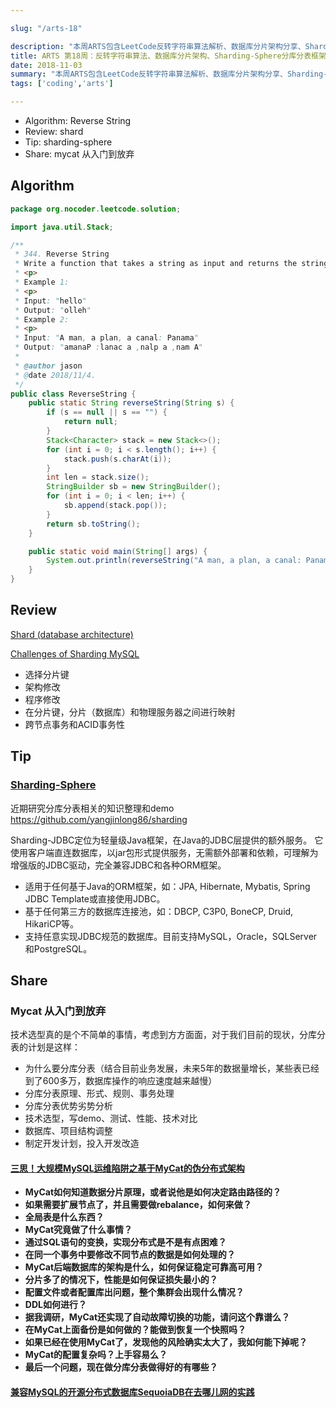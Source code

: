 ```yaml
---

slug: "/arts-18"

description: "本周ARTS包含LeetCode反转字符串算法解析、数据库分片架构分享、Sharding-Sphere分库分表框架详解，以及MyCat分库分表实践分析。"
title: ARTS 第18周：反转字符串算法、数据库分片架构、Sharding-Sphere分库分表框架与MyCat分库分表实践
date: 2018-11-03
summary: "本周ARTS包含LeetCode反转字符串算法解析、数据库分片架构分享、Sharding-Sphere分库分表框架详解，以及MyCat分库分表实践分析。"
tags: ['coding','arts']

---
```


- Algorithm: Reverse String
- Review: shard
- Tip: sharding-sphere
- Share: mycat 从入门到放弃

## Algorithm

```java
package org.nocoder.leetcode.solution;

import java.util.Stack;

/**
 * 344. Reverse String
 * Write a function that takes a string as input and returns the string reversed.
 * <p>
 * Example 1:
 * <p>
 * Input: "hello"
 * Output: "olleh"
 * Example 2:
 * <p>
 * Input: "A man, a plan, a canal: Panama"
 * Output: "amanaP :lanac a ,nalp a ,nam A"
 *
 * @author jason
 * @date 2018/11/4.
 */
public class ReverseString {
    public static String reverseString(String s) {
        if (s == null || s == "") {
            return null;
        }
        Stack<Character> stack = new Stack<>();
        for (int i = 0; i < s.length(); i++) {
            stack.push(s.charAt(i));
        }
        int len = stack.size();
        StringBuilder sb = new StringBuilder();
        for (int i = 0; i < len; i++) {
            sb.append(stack.pop());
        }
        return sb.toString();
    }

    public static void main(String[] args) {
        System.out.println(reverseString("A man, a plan, a canal: Panama"));
    }
}

```

## Review

[Shard (database architecture)](https://en.wikipedia.org/wiki/Shard_(database_architecture))

[Challenges of Sharding MySQL](https://dzone.com/articles/challenges-of-sharding-mysql)

-  选择分片键
-  架构修改
-  程序修改
-  在分片键，分片（数据库）和物理服务器之间进行映射
-  跨节点事务和ACID事务性

## Tip

### [Sharding-Sphere](http://shardingsphere.io/document/current/cn/)

近期研究分库分表相关的知识整理和demo https://github.com/yangjinlong86/sharding

Sharding-JDBC定位为轻量级Java框架，在Java的JDBC层提供的额外服务。 它使用客户端直连数据库，以jar包形式提供服务，无需额外部署和依赖，可理解为增强版的JDBC驱动，完全兼容JDBC和各种ORM框架。

- 适用于任何基于Java的ORM框架，如：JPA, Hibernate, Mybatis, Spring JDBC Template或直接使用JDBC。
- 基于任何第三方的数据库连接池，如：DBCP, C3P0, BoneCP, Druid, HikariCP等。
- 支持任意实现JDBC规范的数据库。目前支持MySQL，Oracle，SQLServer和PostgreSQL。

## Share

### Mycat 从入门到放弃

技术选型真的是个不简单的事情，考虑到方方面面，对于我们目前的现状，分库分表的计划是这样：

- 为什么要分库分表（结合目前业务发展，未来5年的数据量增长，某些表已经到了600多万，数据库操作的响应速度越来越慢）
- 分库分表原理、形式、规则、事务处理
- 分库分表优势劣势分析
- 技术选型，写demo、测试、性能、技术对比
- 数据库、项目结构调整
- 制定开发计划，投入开发改造

#### [三思！大规模MySQL运维陷阱之基于MyCat的伪分布式架构](https://mp.weixin.qq.com/s/g-ewn9iZeR1abhEG0f9phQ)

- **MyCat如何知道数据分片原理，或者说他是如何决定路由路径的？**
- **如果需要扩展节点了，并且需要做rebalance，如何来做？**
- **全局表是什么东西？**
- **MyCat究竟做了什么事情？**
- **通过SQL语句的变换，实现分布式是不是有点困难？**
- **在同一个事务中要修改不同节点的数据是如何处理的？**
- **MyCat后端数据库的架构是什么，如何保证稳定可靠高可用？**
- **分片多了的情况下，性能是如何保证损失最小的？**
- **配置文件或者配置库出问题，整个集群会出现什么情况？**
- **DDL如何进行？**
- **据我调研，MyCat还实现了自动故障切换的功能，请问这个靠谱么？**
- **在MyCat上面备份是如何做的？能做到恢复一个快照吗？**
- **如果已经在使用MyCat了，发现他的风险确实太大了，我如何能下掉呢？**
- **MyCat的配置复杂吗？上手容易么？**
- **最后一个问题，现在做分库分表做得好的有哪些？**

#### [兼容MySQL的开源分布式数据库SequoiaDB在去哪儿网的实践](https://mp.weixin.qq.com/s?__biz=MzU0MDExOTUyMg==&mid=2247484366&idx=1&sn=a0266d3c8c639dac23d49fc910d28c19&scene=21#wechat_redirect)